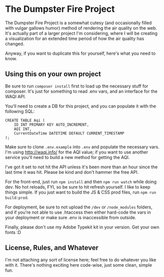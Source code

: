 
# The Dumpster Fire Project

The Dumpster Fire Project is a somewhat cutesy (and occasionally filled with vulgar gallows humor) method of rendering the air quality on the web. It's actually part of a larger project I'm considering, where I will be creating a visualization for an extended time period of how the air quality has changed.

Anyway, if you want to duplicate this for yourself, here's what you need to know.

## Using this on your own project

Be sure to run ```composer install``` first to load up the necessary stuff for composer. It's just for something to read .env vars, and an interface for the WAQI API.

You'll need to create a DB for this project, and you can populate it with the following SQL:

```
CREATE TABLE Aqi (
    ID INT PRIMARY KEY AUTO_INCREMENT,
    AQI INT,
    CurrentDateTime DATETIME DEFAULT CURRENT_TIMESTAMP
);
```

Make sure to clone ```.env.example``` into ```.env``` and populate the necessary vars. I'm using http://waqi.info/ for the AQI value; if you want to use another service you'll need to build a new method for getting the AQI.

I've got it set to not hit the API unless it's been more than an hour since the last time it was hit. Please be kind and don't hammer the free API.

For the front-end, just run ```npm install``` and then ```npm run watch``` while doing dev. No hot reloads, FYI, so be sure to hit refresh yourself. I like to keep things simple. If you just want to build the JS & CSS prod files, run ```npm run build:prod```.

For deployment, be sure to not upload the ```/dev``` or ```/node_modules``` folders, and if you're not able to use .htaccess then either hard-code the vars in your deployment or make sure .env is inaccessible from outside.

Finally, please don't use my Adobe Typekit kit in your version. Get your own fonts :D 

## License, Rules, and Whatever

I'm not attaching any sort of license here; feel free to do whatever you like with it. There's nothing exciting here code-wise, just some clean, simple fun.